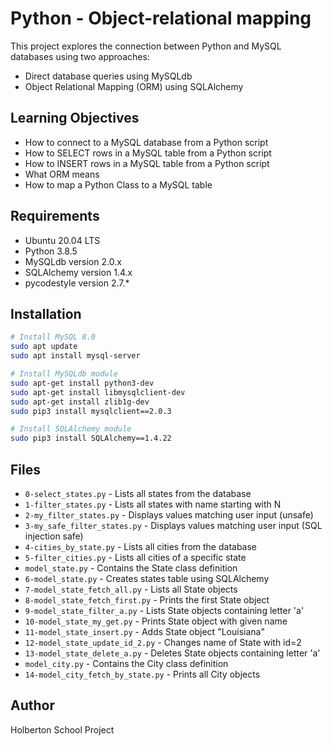 # Python - Object-relational mapping

This project explores the connection between Python and MySQL databases using two approaches:
- Direct database queries using MySQLdb
- Object Relational Mapping (ORM) using SQLAlchemy

## Learning Objectives

- How to connect to a MySQL database from a Python script
- How to SELECT rows in a MySQL table from a Python script
- How to INSERT rows in a MySQL table from a Python script
- What ORM means
- How to map a Python Class to a MySQL table

## Requirements

- Ubuntu 20.04 LTS
- Python 3.8.5
- MySQLdb version 2.0.x
- SQLAlchemy version 1.4.x
- pycodestyle version 2.7.*

## Installation

```bash
# Install MySQL 8.0
sudo apt update
sudo apt install mysql-server

# Install MySQLdb module
sudo apt-get install python3-dev
sudo apt-get install libmysqlclient-dev
sudo apt-get install zlib1g-dev
sudo pip3 install mysqlclient==2.0.3

# Install SQLAlchemy module
sudo pip3 install SQLAlchemy==1.4.22
```

## Files

- `0-select_states.py` - Lists all states from the database
- `1-filter_states.py` - Lists all states with name starting with N
- `2-my_filter_states.py` - Displays values matching user input (unsafe)
- `3-my_safe_filter_states.py` - Displays values matching user input (SQL injection safe)
- `4-cities_by_state.py` - Lists all cities from the database
- `5-filter_cities.py` - Lists all cities of a specific state
- `model_state.py` - Contains the State class definition
- `6-model_state.py` - Creates states table using SQLAlchemy
- `7-model_state_fetch_all.py` - Lists all State objects
- `8-model_state_fetch_first.py` - Prints the first State object
- `9-model_state_filter_a.py` - Lists State objects containing letter 'a'
- `10-model_state_my_get.py` - Prints State object with given name
- `11-model_state_insert.py` - Adds State object "Louisiana"
- `12-model_state_update_id_2.py` - Changes name of State with id=2
- `13-model_state_delete_a.py` - Deletes State objects containing letter 'a'
- `model_city.py` - Contains the City class definition
- `14-model_city_fetch_by_state.py` - Prints all City objects

## Author

Holberton School Project
